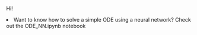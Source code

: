 Hi!
<li>Want to know how to solve a simple ODE using a neural network? Check out the ODE_NN.ipynb notebook</li>
